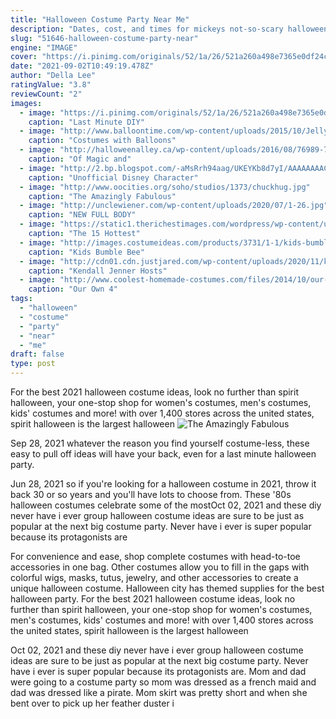 ```yaml
---
title: "Halloween Costume Party Near Me"
description: "Dates, cost, and times for mickeys not-so-scary halloween party. This is a special event with its own separate ticket. Party dates. Party dates for 2020 are (all parties have been cancelled for 2020):."
slug: "51646-halloween-costume-party-near"
engine: "IMAGE"
cover: "https://i.pinimg.com/originals/52/1a/26/521a260a498e7365e0df24c8995bcc89.jpg"
date: "2021-09-02T10:49:19.478Z"
author: "Della Lee"
ratingValue: "3.8"
reviewCount: "2"
images:
  - image: "https://i.pinimg.com/originals/52/1a/26/521a260a498e7365e0df24c8995bcc89.jpg"
    caption: "Last Minute DIY"
  - image: "http://www.balloontime.com/wp-content/uploads/2015/10/Jelly-Belly.jpg"
    caption: "Costumes with Balloons"
  - image: "http://halloweenalley.ca/wp-content/uploads/2016/08/76989-714x1024.jpg"
    caption: "Of Magic and"
  - image: "http://2.bp.blogspot.com/-aMsRrh94aag/UKEYKb8d7yI/AAAAAAAACNc/TLmrMOuEgVo/s1600/IMG_6326a.jpg"
    caption: "Unofficial Disney Character"
  - image: "http://www.oocities.org/soho/studios/1373/chuckhug.jpg"
    caption: "The Amazingly Fabulous"
  - image: "http://unclewiener.com/wp-content/uploads/2020/07/1-26.jpg"
    caption: "NEW FULL BODY"
  - image: "https://static1.therichestimages.com/wordpress/wp-content/uploads/2015/10/pinterest.com-twitter.com_.jpg"
    caption: "The 15 Hottest"
  - image: "http://images.costumeideas.com/products/3731/1-1/kids-bumble-bee-costume.jpg"
    caption: "Kids Bumble Bee"
  - image: "http://cdn01.cdn.justjared.com/wp-content/uploads/2020/11/kendall-party2/kendall-jenner-star-studded-halloween-party-13.jpg"
    caption: "Kendall Jenner Hosts"
  - image: "http://www.coolest-homemade-costumes.com/files/2014/10/our-own-4-yrs-old-maleficent-123984.jpg"
    caption: "Our Own 4"
tags:
  - "halloween"
  - "costume"
  - "party"
  - "near"
  - "me"
draft: false
type: post
---
```


For the best 2021 halloween costume ideas, look no further than spirit halloween, your one-stop shop for women's costumes, men's costumes, kids' costumes and more! with over 1,400 stores across the united states, spirit halloween is the largest halloween
![The Amazingly Fabulous](http://www.oocities.org/soho/studios/1373/chuckhug.jpg "The Amazingly Fabulous")

Sep 28, 2021 whatever the reason you find yourself costume-less, these easy to pull off ideas will have your back, even for a last minute halloween party.
<!--inArticleAds-->

<!--galleryOne-->

Jun 28, 2021 so if you're looking for a halloween costume in 2021, throw it back 30 or so years and you'll have lots to choose from. These '80s halloween costumes celebrate some of the mostOct 02, 2021 and these diy never have i ever group halloween costume ideas are sure to be just as popular at the next big costume party. Never have i ever is super popular because its protagonists are
<!--inArticleAds-->

<!--galleryTwo-->

For convenience and ease, shop complete costumes with head-to-toe accessories in one bag. Other costumes allow you to fill in the gaps with colorful wigs, masks, tutus, jewelry, and other accessories to create a unique halloween costume. Halloween city has themed supplies for the best halloween party. For the best 2021 halloween costume ideas, look no further than spirit halloween, your one-stop shop for women's costumes, men's costumes, kids' costumes and more! with over 1,400 stores across the united states, spirit halloween is the largest halloween
<!--galleryThree-->

Oct 02, 2021 and these diy never have i ever group halloween costume ideas are sure to be just as popular at the next big costume party. Never have i ever is super popular because its protagonists are. Mom and dad were going to a costume party so mom was dressed as a french maid and dad was dressed like a pirate. Mom skirt was pretty short and when she bent over to pick up her feather duster i